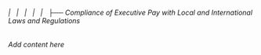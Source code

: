 ###### |   |   |   |   |   ├── Compliance of Executive Pay with Local and International Laws and Regulations

*Add content here*